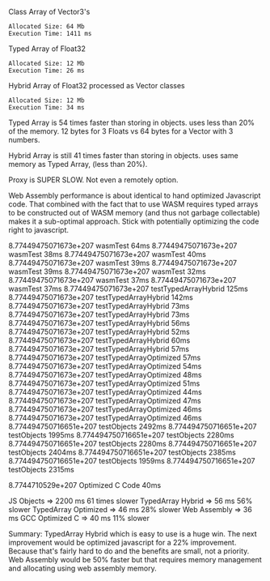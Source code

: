 
Class Array of Vector3's

    Allocated Size: 64 Mb
    Execution Time: 1411 ms

Typed Array of Float32

    Allocated Size: 12 Mb
    Execution Time: 26 ms

Hybrid Array of Float32 processed as Vector classes

    Allocated Size: 12 Mb
    Execution Time: 34 ms

Typed Array
    is 54 times faster than storing in objects.
    uses less than 20% of the memory.
    12 bytes for 3 Floats vs 64 bytes for a Vector with 3 numbers.

Hybrid Array
    is still 41 times faster than storing in objects.
    uses same memory as Typed Array, (less than 20%).

Proxy is SUPER SLOW. Not even a remotely option.

Web Assembly performance is about identical to hand optimized Javascript code.
That combined with the fact that to use WASM requires typed arrays to be constructed out of WASM memory (and thus not garbage collectable) makes it a sub-optimal approach.
Stick with potentially optimizing the code right to javascript.

8.77449475071673e+207 wasmTest 64ms
8.77449475071673e+207 wasmTest 38ms
8.77449475071673e+207 wasmTest 40ms
8.77449475071673e+207 wasmTest 39ms
8.77449475071673e+207 wasmTest 39ms
8.77449475071673e+207 wasmTest 32ms
8.77449475071673e+207 wasmTest 37ms
8.77449475071673e+207 wasmTest 37ms
8.77449475071673e+207 testTypedArrayHybrid 125ms
8.77449475071673e+207 testTypedArrayHybrid 142ms
8.77449475071673e+207 testTypedArrayHybrid 73ms
8.77449475071673e+207 testTypedArrayHybrid 73ms
8.77449475071673e+207 testTypedArrayHybrid 56ms
8.77449475071673e+207 testTypedArrayHybrid 52ms
8.77449475071673e+207 testTypedArrayHybrid 60ms
8.77449475071673e+207 testTypedArrayHybrid 57ms
8.77449475071673e+207 testTypedArrayOptimized 57ms
8.77449475071673e+207 testTypedArrayOptimized 54ms
8.77449475071673e+207 testTypedArrayOptimized 48ms
8.77449475071673e+207 testTypedArrayOptimized 51ms
8.77449475071673e+207 testTypedArrayOptimized 44ms
8.77449475071673e+207 testTypedArrayOptimized 47ms
8.77449475071673e+207 testTypedArrayOptimized 46ms
8.77449475071673e+207 testTypedArrayOptimized 46ms
8.774494750716651e+207 testObjects 2492ms
8.774494750716651e+207 testObjects 1995ms
8.774494750716651e+207 testObjects 2280ms
8.774494750716651e+207 testObjects 2280ms
8.774494750716651e+207 testObjects 2404ms
8.774494750716651e+207 testObjects 2385ms
8.774494750716651e+207 testObjects 1959ms
8.774494750716651e+207 testObjects 2315ms

8.7744710529e+207 Optimized C Code 40ms

JS Objects           => 2200 ms     61 times slower
TypedArray Hybrid    => 56 ms       56% slower
TypedArray Optimized => 46 ms       28% slower
Web Assembly         => 36 ms
GCC Optimized C      => 40 ms       11% slower

Summary:
    TypedArray Hybrid which is easy to use is a huge win.
    The next improvement would be optimized javascript for a 22% improvement.
    Because that's fairly hard to do and the benefits are small, not a priority.
    Web Assembly would be 50% faster but that requires memory management and allocating using web assembly memory.
